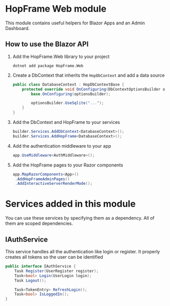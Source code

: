 # HopFrame Web module
This module contains useful helpers for Blazor Apps and an Admin Dashboard.

## How to use the Blazor API

1. Add the HopFrame.Web library to your project

   ```
   dotnet add package HopFrame.Web
   ```

2. Create a DbContext that inherits the ``HopDbContext`` and add a data source

   ```csharp
   public class DatabaseContext : HopDbContextBase {
       protected override void OnConfiguring(DbContextOptionsBuilder optionsBuilder) {
           base.OnConfiguring(optionsBuilder);

           optionsBuilder.UseSqlite("...");
       }
   }
   ```

3. Add the DbContext and HopFrame to your services

   ```csharp
   builder.Services.AddDbContext<DatabaseContext>();
   builder.Services.AddHopFrame<DatabaseContext>();
   ```

4. Add the authentication middleware to your app

   ```csharp
   app.UseMiddleware<AuthMiddleware>();
   ```

5. Add the HopFrame pages to your Razor components

   ```csharp
   app.MapRazorComponents<App>()
    .AddHopFrameAdminPages()
    .AddInteractiveServerRenderMode();
   ```

# Services added in this module
You can use these services by specifying them as a dependency. All of them are scoped dependencies.

## IAuthService
This service handles all the authentication like login or register. It properly creates all tokens so the user can be identified

```csharp
public interface IAuthService {
    Task Register(UserRegister register);
    Task<bool> Login(UserLogin login);
    Task Logout();

    Task<TokenEntry> RefreshLogin();
    Task<bool> IsLoggedIn();
}
```
